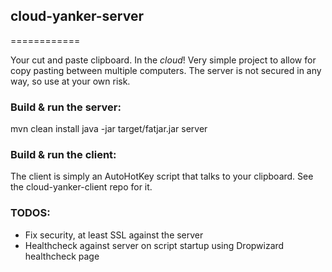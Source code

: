 <h2>cloud-yanker-server</h2>
============

Your cut and paste clipboard. In the *cloud*!
Very simple project to allow for copy pasting between multiple computers.
The server is not secured in any way, so use at your own risk.

<h3>Build & run the server:</h3>
mvn clean install
java -jar target/fatjar.jar server


<h3>Build & run the client:</h3>
The client is simply an AutoHotKey script that talks to your clipboard.
See the cloud-yanker-client repo for it.

<h3>TODOS:</h3>
<ul>
  <li>Fix security, at least SSL against the server</li>
  <li>Healthcheck against server on script startup using Dropwizard healthcheck page</li>
</ul>

